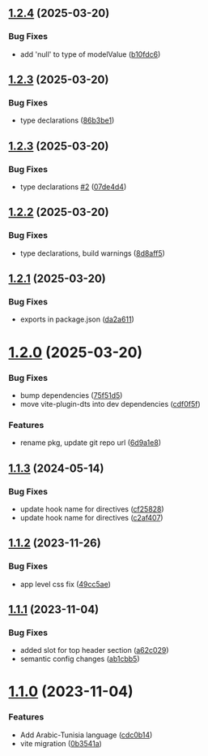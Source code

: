 ## [1.2.4](https://github.com/alex-lehmann-osp/vuejs3-datepicker2/compare/v1.2.3...v1.2.4) (2025-03-20)


### Bug Fixes

* add 'null' to type of modelValue ([b10fdc6](https://github.com/alex-lehmann-osp/vuejs3-datepicker2/commit/b10fdc66e36c240e91f825d0ae6355d6b405586c))

## [1.2.3](https://github.com/alex-lehmann-osp/vuejs3-datepicker2/compare/v1.2.2...v1.2.3) (2025-03-20)


### Bug Fixes

* type declarations ([86b3be1](https://github.com/alex-lehmann-osp/vuejs3-datepicker2/commit/86b3be1ca39bc3c6ce6b8060fdbc744c9c4538df))

## [1.2.3](https://github.com/alex-lehmann-osp/vuejs3-datepicker2/compare/v1.2.2...v1.2.3) (2025-03-20)


### Bug Fixes

* type declarations [#2](https://github.com/alex-lehmann-osp/vuejs3-datepicker2/issues/2) ([07de4d4](https://github.com/alex-lehmann-osp/vuejs3-datepicker2/commit/07de4d4f10f742c29171dfadf36491d75e10e10c))

## [1.2.2](https://github.com/alex-lehmann-osp/vuejs3-datepicker2/compare/v1.2.1...v1.2.2) (2025-03-20)


### Bug Fixes

* type declarations, build warnings ([8d8aff5](https://github.com/alex-lehmann-osp/vuejs3-datepicker2/commit/8d8aff56eb98e1906dc54933cef228cd2266b373))

## [1.2.1](https://github.com/alex-lehmann-osp/vuejs3-datepicker2/compare/v1.2.0...v1.2.1) (2025-03-20)


### Bug Fixes

* exports in package.json ([da2a611](https://github.com/alex-lehmann-osp/vuejs3-datepicker2/commit/da2a61178b91e881e5bd07de5655076662fd2bf2))

# [1.2.0](https://github.com/alex-lehmann-osp/vuejs3-datepicker2/compare/v1.1.3...v1.2.0) (2025-03-20)


### Bug Fixes

* bump dependencies ([75f51d5](https://github.com/alex-lehmann-osp/vuejs3-datepicker2/commit/75f51d540bc2f762e4ed43dbca4bf3d30ce46a93))
* move vite-plugin-dts into dev dependencies ([cdf0f5f](https://github.com/alex-lehmann-osp/vuejs3-datepicker2/commit/cdf0f5f8bddeaf7ae88e92c6ac7d2196a3c45603))


### Features

* rename pkg, update git repo url ([6d9a1e8](https://github.com/alex-lehmann-osp/vuejs3-datepicker2/commit/6d9a1e87d6efbeccf0dc7787b5590886832babad))

## [1.1.3](https://github.com/shubhadip/vuejs3-datepicker/compare/v1.1.2...v1.1.3) (2024-05-14)


### Bug Fixes

* update hook name for directives ([cf25828](https://github.com/shubhadip/vuejs3-datepicker/commit/cf2582815847d76f88c54324eb68ee64624c92eb))
* update hook name for directives ([c2af407](https://github.com/shubhadip/vuejs3-datepicker/commit/c2af4075562b9e52572cff3c74a666cc54a941e9))

## [1.1.2](https://github.com/shubhadip/vuejs3-datepicker/compare/v1.1.1...v1.1.2) (2023-11-26)


### Bug Fixes

* app level css fix ([49cc5ae](https://github.com/shubhadip/vuejs3-datepicker/commit/49cc5ae7ad08fedd6631ab7073c8747f389643fe))

## [1.1.1](https://github.com/shubhadip/vuejs3-datepicker/compare/v1.1.0...v1.1.1) (2023-11-04)


### Bug Fixes

*  added slot for top header section ([a62c029](https://github.com/shubhadip/vuejs3-datepicker/commit/a62c029366d7be028868e72ca5fb8a7f9311ca78))
* semantic config changes ([ab1cbb5](https://github.com/shubhadip/vuejs3-datepicker/commit/ab1cbb5d9000a495c6300e471e24ef4af820b05a))

# [1.1.0](https://github.com/shubhadip/vuejs3-datepicker/compare/v1.0.19...v1.1.0) (2023-11-04)


### Features

* Add Arabic-Tunisia language ([cdc0b14](https://github.com/shubhadip/vuejs3-datepicker/commit/cdc0b1440a8a69f7af1a7d14f3a0801b99a3d07e))
* vite migration ([0b3541a](https://github.com/shubhadip/vuejs3-datepicker/commit/0b3541a7fd8992bc1c822b2e8ebc5c9d6009179d))
